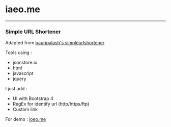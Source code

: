 # iaeo.me
------------------

### Simple URL Shortener

Adapted from [bauripalash's simpleurlshortener](https://github.com/bauripalash/simpleurlshortener/)

Tools using :
+ jsonstore.io
+ html
+ javascript
+ jquery


I just add :
+ UI with Bootstrap 4
+ RegEx for identify url (http/https/ftp)
+ Custom link 

For demo : [ioeo.me](http://ioeo.me/)

